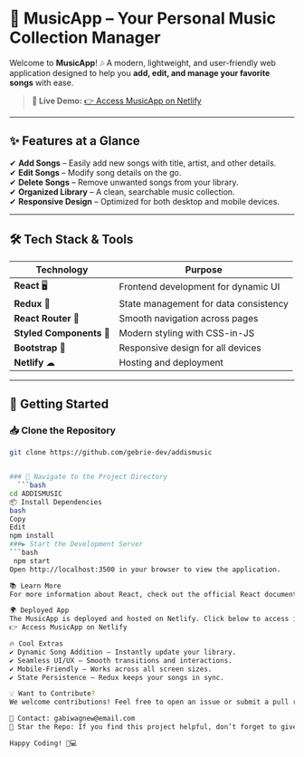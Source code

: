 # 🎵 **MusicApp** – Your Personal Music Collection Manager  

Welcome to **MusicApp**! 🎶 A modern, lightweight, and user-friendly web application designed to help you **add, edit, and manage your favorite songs** with ease.  

> **🚀 Live Demo:** [👉 Access MusicApp on Netlify](https://addismusics.netlify.app/)  

---

## ✨ **Features at a Glance**
✔ **Add Songs** – Easily add new songs with title, artist, and other details.  
✔ **Edit Songs** – Modify song details on the go.  
✔ **Delete Songs** – Remove unwanted songs from your library.  
✔ **Organized Library** – A clean, searchable music collection.  
✔ **Responsive Design** – Optimized for both desktop and mobile devices.  

---

## 🛠 **Tech Stack & Tools**
| **Technology**  | **Purpose**  |
|----------------|-------------|
| **React** 🖥 | Frontend development for dynamic UI |
| **Redux** 🔄 | State management for data consistency |
| **React Router** 🚏 | Smooth navigation across pages |
| **Styled Components** 🎨 | Modern styling with CSS-in-JS |
| **Bootstrap** 📱 | Responsive design for all devices |
| **Netlify** ☁ | Hosting and deployment |

---

## 🚀 **Getting Started**  

### 📥 Clone the Repository  
```bash
git clone https://github.com/gebrie-dev/addismusic


### 📂 Navigate to the Project Directory
  ```bash
cd ADDISMUSIC
📦 Install Dependencies
bash
Copy
Edit
npm install
###▶ Start the Development Server
```bash
 npm start
Open http://localhost:3500 in your browser to view the application.

📚 Learn More
For more information about React, check out the official React documentation.

🌍 Deployed App
The MusicApp is deployed and hosted on Netlify. Click below to access it:
👉 Access MusicApp on Netlify

🔥 Cool Extras
✔ Dynamic Song Addition – Instantly update your library.
✔ Seamless UI/UX – Smooth transitions and interactions.
✔ Mobile-Friendly – Works across all screen sizes.
✔ State Persistence – Redux keeps your songs in sync.

💡 Want to Contribute?
We welcome contributions! Feel free to open an issue or submit a pull request.

📧 Contact: gabiwagnew@email.com
🌟 Star the Repo: If you find this project helpful, don’t forget to give it a ⭐!

Happy Coding! 🎵💻
